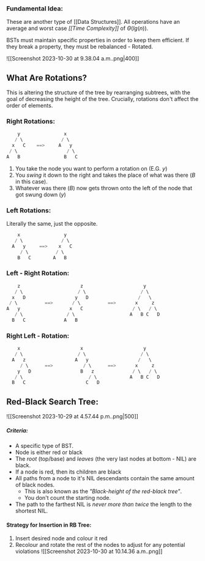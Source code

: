 ### Fundamental Idea:
These are another type of [[Data Structures]]. All operations have an average and worst case *[[Time Complexity]]* of $\Theta(lg(n))$. 

BSTs must maintain specific properties in order to keep them efficient. If they break a property, they must be rebalanced - Rotated. 

![[Screenshot 2023-10-30 at 9.38.04 a.m..png|400]]

## What Are Rotations?
This is altering the structure of the tree by rearranging subtrees, with the goal of decreasing the height of the tree. Crucially, rotations don't affect the order of elements. 

### Right Rotations:
```java
    y                x
   / \              / \
  x   C    ==>     A   y
 / \                  / \
A   B                B   C
```
1. You take the node you want to perform a rotation on (E.G. *y*)
2. You *swing* it down to the right and takes the place of what was there (*B* in this case). 
3. Whatever was there (*B*) now gets thrown onto the left of the node that got swung down (*y*)

### Left Rotations:
Literally the same, just the opposite. 
```java
    x                y
   / \              / \
  A   y     ==>    x   C
     / \          / \
    B   C        A   B
```
### Left - Right Rotation:
```java
    z                      z                      y
   / \                    / \                    / \
  x   D                  y   D                  /   \
 / \          ==>       / \          ==>       x     z
A   y                  x   C                  / \   / \
   / \                / \                    A   B C   D
  B   C              A   B
```
### Right Left - Rotation:
```java
    x                      x                      y
   / \                    / \                    / \
  A   z                  A   y                  /   \
     / \      ==>           / \      ==>       x     z
    y   D                  B   z              / \   / \
   / \                        / \            A   B C   D
  B   C                      C   D
```
## Red-Black Search Tree:
![[Screenshot 2023-10-29 at 4.57.44 p.m..png|500]]
##### Criteria:
- A specific type of BST. 
- Node is either red or black
- The *root* (top/base) and *leaves* (the very last nodes at bottom - NIL) are black.
- If a node is red, then its children are black
- All paths from a node to it's NIL descendants contain the same amount of black nodes. 
	- This is also known as the *"Black-height of the red-black tree"*. 
	- You don't count the starting node. 
- The path to the farthest NIL is *never more than twice* the length to the shortest NIL.

#### Strategy for Insertion in RB Tree:
1. Insert desired node and colour it red
2. Recolour and rotate the rest of the nodes to adjust for any potential violations
![[Screenshot 2023-10-30 at 10.14.36 a.m..png]]
  